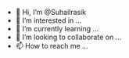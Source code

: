 - 👋 Hi, I’m @Suhailrasik
- 👀 I’m interested in ...
- 🌱 I’m currently learning ...
- 💞️ I’m looking to collaborate on ...
- 📫 How to reach me ...

<!---
Suhailrasik/Suhailrasik is a ✨ special ✨ repository because its `README.md` (this file) appears on your GitHub profile.
You can click the Preview link to take a look at your changes.
--->
